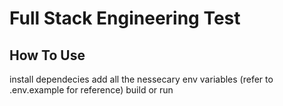 # Full Stack Engineering Test

## How To Use

install dependecies
add all the nessecary env variables (refer to .env.example for reference)
build or run
